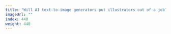 ```yaml
---
title: "Will AI text-to-image generators put illustrators out of a job?"
imageUrl: ""
index: 440
weight: 440
---
```

